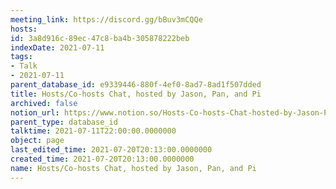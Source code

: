 ```yaml
---
meeting_link: https://discord.gg/bBuv3mCQQe
hosts: 
id: 3a8d916c-89ec-47c8-ba4b-305878222beb
indexDate: 2021-07-11
tags:
- Talk
- 2021-07-11
parent_database_id: e9339446-880f-4ef0-8ad7-8ad1f507dded
title: Hosts/Co-hosts Chat, hosted by Jason, Pan, and Pi
archived: false
notion_url: https://www.notion.so/Hosts-Co-hosts-Chat-hosted-by-Jason-Pan-and-Pi-3a8d916c89ec47c8ba4b305878222beb
parent_type: database_id
talktime: 2021-07-11T22:00:00.0000000
object: page
last_edited_time: 2021-07-20T20:13:00.0000000
created_time: 2021-07-20T20:13:00.0000000
name: Hosts/Co-hosts Chat, hosted by Jason, Pan, and Pi
---
```





